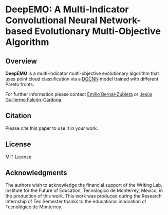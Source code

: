 # DeepEMO: A Multi-Indicator Convolutional Neural Network-based Evolutionary Multi-Objective Algorithm

## Overview
**DeepEMO** is a multi-indicator multi-objective evolutionary algorithm that uses point cloud classification via a [DGCNN](https://github.com/WangYueFt/dgcnn) model trained with different Pareto fronts.


For further information please contact [Emilio Bernal-Zubieta](mailto:a01570751@tec.mx) or [Jesús Guillermo Falcón-Cardona](mailto:jfalcon@tec.mx).


## Citation
Please cite this paper to use it in your work.

## License
MIT License

## Acknowledgments
The authors wish to acknowledge the financial support of the Writing Lab, Institute for the Future of Education, Tecnológico de Monterrey, Mexico, in the production of this work. This work was produced during the Research Internship of Tec Semester thanks to the educational innovation of Tecnológico de Monterrey.